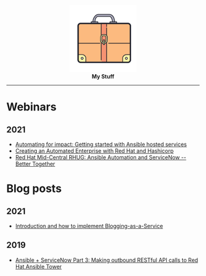 <p align="center">
  <img height="175" title="My stuff" src="images/icons8-briefcase-400.png"><br>
  <b>My Stuff</b><br>
</p>

---
# Webinars

## 2021
- [Automating for impact: Getting started with Ansible hosted services](https://www.redhat.com/en/events/webinar/automating-impact-getting-started-with-ansible-hosted-services)
- [Creating an Automated Enterprise with Red Hat and Hashicorp](https://primetime.bluejeans.com/a2m/events/playback/e0c34c7f-3cae-4ddc-81ea-ee4d4cc7c91a)
- [Red Hat Mid-Central RHUG: Ansible Automation and ServiceNow -- Better Together](https://primetime.bluejeans.com/a2m/events/playback/89960ce9-2872-430b-a377-6d78164a3ff3)

# Blog posts

## 2021
- [Introduction and how to implement Blogging-as-a-Service](https://mford.io/posts/static-site-with-hugo-github/)

## 2019
- [Ansible + ServiceNow Part 3: Making outbound RESTful API calls to Red Hat Ansible Tower](https://www.ansible.com/blog/ansible-servicenow-howto-part-3-making-outbound-restful-api-calls-to-ansible-tower)

<!-- # GitHub stars

![stars](static/github.png)

[**SOURCE**](https://star-history.t9t.io/#nleiva/kubernetes-networking-links&nleiva/grpc-tls&nleiva/go-links&nleiva/xrgrpc&nleiva/kubernetes-the-hard-way&nleiva/ansible-links&nleiva/gmessaging&nleiva/capirca_acl&nleiva/check-calendar) -->
